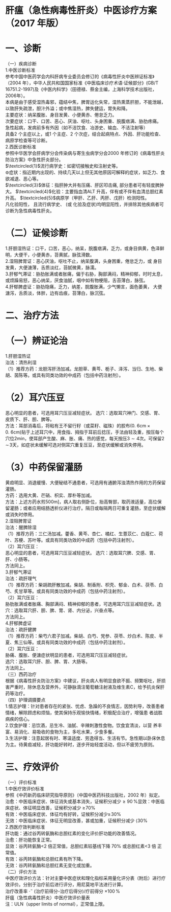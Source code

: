 # 肝瘟（急性病毒性肝炎）中医诊疗方案 （2017 年版）  
# 一、诊断  
（一）疾病诊断  
1.中医诊断标准  
参考中国中医药学会内科肝病专业委员会修订的《病毒性肝炎中医辨证标准》（2004 年），中华人民共和国国家标准《中医临床诊疗术语·证候部分》(GB/T 16751.2-1997)及《中医内科学》（田德禄、蔡金主编，上海科学技术出版社，2006年）。  
本病是由于感受湿热毒邪，蕴结中焦，脾胃运化失常，湿热熏蒸肝胆，不能泄越，以致肝失疏泄，胆汁外溢；或中焦湿热，脾失健运，胃失和降。  
主要症状：纳呆腹胀、身目发黄、小便黄赤、倦怠乏力。  
次要症状：口干、口苦、恶心、厌油、呕吐、头身困重、脘腹痞满、胁肋疼痛。  
急性起病，发病前多有外因（如不洁饮食、冶游史、输血、不洁注射等）  
具备2 个主症以上，或1 个主症、2 个次症，结合起病特点、外因、肝功能检查、病原学检查等可诊断。  
2.西医诊断标准  
参照中华医学会肝病学分会传染病与寄生虫病学分会2000 年修订的《病毒性肝炎防治方案》中急性肝炎部分。  
$\textcircled{1}$流行病学史：如密切接触史和注射史等。  
$\circledcirc$症状：指近期内出现的、持续几天以上但无其他原因可解释的症状，如乏力、食欲减退、恶心等。  
$\textcircled{3}$体征：指肝肿大并有压痛、肝区叩击痛, 部分患者可有轻度脾肿大。 $\textcircled{4}$化验：主要指血清ALT 升高，伴有或不伴有血清总胆红素升高。 $\textcircled{5}$病原学（甲肝、乙肝、丙肝、戊肝）检测阳性。  
凡化验阳性， 且流行病学史、 (或 化验及症状)均明显阳性，并排除其他疾病者可诊断为急性病毒性肝炎。  
# （二）证候诊断  
1.肝胆湿热证：口干，口苦，恶心，纳呆，脘腹痞满，乏力，或身目俱黄，色泽鲜明，大便干，小便黄赤，苔黄腻，脉弦滑数。  
2.湿阻脾胃证：恶心厌油，呕吐不止，纳呆腹满，头身困重，倦怠乏力，或 身目发黄，大便溏薄，舌质淡红，苔腻微黄，脉濡。  
3.肝郁气滞证：胁肋胀满或者胀痛，偏于右胁，胸部满闷，精神抑郁，时时太息，或烦躁易怒，恶心纳呆，厌食油腻，咽中如有物梗阻，舌苔薄白，脉弦。  
4.肝郁脾虚证：胁肋隐痛，乏力，纳差，脘腹胀满，少气懒言，面色萎黄， 大便溏泻，舌质淡，体胖，边有齿痕，苔薄白，脉沉弦。  
# 二、治疗方法  
# （一）辨证论治  
1.肝胆湿热证  
治法：清热利湿  
（1）推荐方药：龙胆泻肝汤加减。龙胆草、黄芩、栀子、泽泻、当归、生地、柴胡、茵陈等。或具有同类功效的中成药（包括中药注射剂）。  
#  （2）耳穴压豆  
恶心明显的患者，可选用耳穴压豆减轻症状。 选穴：选取耳穴神门、交感、胃、皮质下、肝、胆、脾等。  
方法：耳部消毒后，将粘有王不留行籽（或菜籽、磁珠）的胶布$(0.\ 6\mathrm{cm}\times0.\ 6\mathrm{cm})$贴于上述耳穴中，用食指、拇指于耳前后捻压，手法由轻及重，按压每个穴位2min，使耳部产生酸、麻、胀、痛、热的感觉，每天按压$3{\sim}4$次。可保留$2\!\sim\!3$天，如症状未缓解可选对侧耳穴重复压豆，至症状缓解或消失停用。  
# （3）中药保留灌肠  
黄疸明显、消退缓慢、大便秘结不通患者，可选用有通腑泻浊清热作用的方药保留灌肠。  
方药：选用大黄、芒硝、枳实、厚朴等加减。  
方法：上述方药水煎$500\mathrm{m}]$，病人取右侧卧位，抬高臀部，取药液适量，高位保留灌肠；或者应用结肠透析仪进行治疗。隔日或每隔两日可重复灌肠，至症状缓解或消失时停用。  
2.湿阻脾胃证  
治法：醒脾除湿  
（1）推荐方药：三仁汤加减。藿香、黄芩、杏仁、橘红、生薏苡仁、白蔻仁、荷叶、苏梗、苏叶等。或具有同类功效的中成药（包括中药注射剂）。  
（2）耳穴压豆：  
恶心明显的患者，可选用耳穴压豆减轻症状。 选穴：选取耳穴脾、交感、胃、肝、小肠等。  
方法同上。  
3.肝郁气滞证  
治法：疏肝理气  
（1）推荐方药：柴胡疏肝散加减。柴胡、制香附、枳壳、郁金、白术、茯苓、白芍、炙甘草等。或具有同类功效的中成药（包括中药注射剂）。  
（2）耳穴压豆：  
胁肋胀满或者胀痛、胸部满闷、精神抑郁的患者，可选用耳穴压豆减轻症状。选穴：选取耳穴肝、胆、脾、胃、肾、内分泌，兴奋点等。  
方法同上。  
4.肝郁脾虚证  
治法：疏肝健脾  
（1）推荐方药：柴芍六君子加减。柴胡、白芍、党参、茯苓、炒白术、陈皮、半夏、焦三仙等。或具有同类功效的中成药（包括中药注射剂）。  
（2）耳穴压豆：  
胁痛、腹胀、便溏症状明显的患者，可选用耳穴压豆减轻症状。  
选穴：选取耳穴肝、胆、脾、胃、大肠等。  
方法同上。  
（三）西药治疗  
根据《病毒性肝炎防治方案》中建议，肝炎病人有明显食欲不振、频繁呕吐，肝损害严重时，除休息及营养外，可静脉滴注葡萄糖注射液及维生素C，给予抗炎保肝药等治疗。  
（四）护理调摄要点  
1.情志护理：针对患者存在的紧张、忧虑、急躁的不良情志，因势利导，改善患者情绪，解除顾虑和烦恼，使其保持乐观愉快情绪，积极配合治疗，增强患 者战胜病疾的信心。  
2.饮食护理：忌饮酒，忌生冷、油腻、辛辣刺激性食物。饮食宜清淡，以营 养丰富、易消化、易吸收的食物为主，多吃水果，少食多餐。  
3.生活护理：注意起居有时、寒温适度、劳逸得当、生活有节。急性期以卧床休息为主。待黄疸减轻，肝功能好转时，逐步开始轻度活动，但以不疲劳为原则。  
# 三、疗效评价  
（一）评价标准  
1.中医疗效评价标准  
参照《中药新药临床研究指导原则》（中国中医药科技出版社，2002 年）拟定。  
治愈：中医临床症状、体征消失或基本消失，证候积分减少${\geqslant}90\,\%$显效：中医临床症状、体征明显改善，证候积分减少 $\geqslant\!70\%$  
有效：中医临床症状、体征均有好转，证候积分减少$\geqslant\!30\%$  
无效：中医临床症状、体征无明显改善，甚或加重，证候积分减少 $\langle30\%$  
2.西医疗效判断标准  
肝功能：通过谷丙转氨酶和总胆红素的变化评价肝功能的改善情况。  
治愈：肝功能恢复正常。  
显效：谷丙转氨酶<2 倍正常值，总胆红素较基线下降 $70\%$ 或总胆红素<3 倍 正常值。  
有效：谷丙转氨酶和总胆红素有所下降。  
无效：谷丙转氨酶和总胆红素无变化或加重。  
（二）评价方法  
中医疗效评价方法：针对主要中医症状和理化指标采用量化评分表（附后）进行疗效评价。分别于治疗前后进行评分，用尼莫地平法进行计算。  
治疗改善率 $\cdot^{-}$ (治疗前得分-治疗后得分)/疗前得分 $\times100\,\%$  
肝瘟（急性病毒性肝炎）中医疗效评价量表  
注：ULN（upper limits of normal），正常值上限。  
